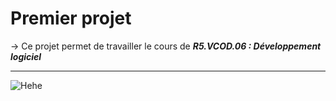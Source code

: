 # Premier projet

-> Ce projet permet de travailler le cours de ***R5.VCOD.06 : Développement logiciel***  

---

![Hehe](https://i.giphy.com/media/v1.Y2lkPTc5MGI3NjExczJpazU4cDFpeWVpd24xeGR1Yzlhc2piN3M2NTNubmJiOHNzZHJ0diZlcD12MV9pbnRlcm5hbF9naWZfYnlfaWQmY3Q9Zw/26tk0jALFpsXmAF8c/giphy.gif)
